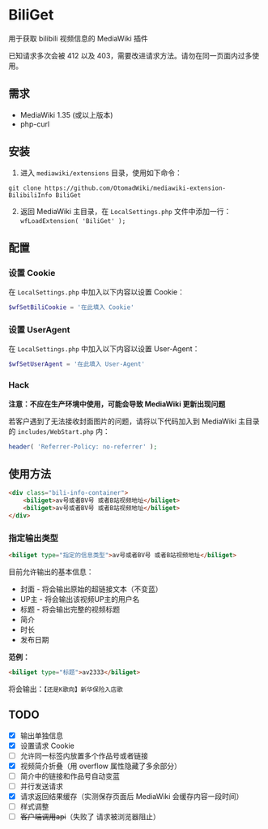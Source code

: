 # BiliGet
用于获取 bilibili 视频信息的 MediaWiki 插件

已知请求多次会被 412 以及 403，需要改进请求方法。请勿在同一页面内过多使用。

## 需求
* MediaWiki 1.35 (或以上版本)
* php-curl

## 安装
1. 进入 ```mediawiki/extensions``` 目录，使用如下命令：
```shell
git clone https://github.com/OtomadWiki/mediawiki-extension-BilibiliInfo BiliGet
```
2. 返回 MediaWiki 主目录，在 ```LocalSettings.php``` 文件中添加一行：<br />```wfLoadExtension( 'BiliGet' );```

## 配置
### 设置 Cookie
在 ```LocalSettings.php``` 中加入以下内容以设置 Cookie：
```PHP
$wfSetBiliCookie = '在此填入 Cookie'
```

### 设置 UserAgent
在 ```LocalSettings.php``` 中加入以下内容以设置 User-Agent：
```PHP
$wfSetUserAgent = '在此填入 User-Agent'
```

### Hack
**注意：不应在生产环境中使用，可能会导致 MediaWiki 更新出现问题**

若客户遇到了无法接收封面图片的问题，请将以下代码加入到 MediaWiki 主目录的 ```includes/WebStart.php``` 内：
```PHP
header( 'Referrer-Policy: no-referrer' );
```

## 使用方法
```HTML
<div class="bili-info-container">
	<biliget>av号或者BV号 或者B站视频地址</biliget>
	<biliget>av号或者BV号 或者B站视频地址</biliget>
</div>
```
<!--
正式用法：
\<biliget>
*av号或者BV号 或者B站视频地址*
*av号或者BV号 或者B站视频地址*
\</biliget>
-->

### 指定输出类型
```HTML
<biliget type="指定的信息类型">av号或者BV号 或者B站视频地址</biliget>
```
目前允许输出的基本信息：
* 封面 - 将会输出原始的超链接文本（不变蓝）
* UP主 - 将会输出该视频UP主的用户名
* 标题 - 将会输出完整的视频标题
* 简介
* 时长
* 发布日期

**范例：**
```HTML
<biliget type="标题">av2333</biliget>
```
将会输出：```【还是K歌向】新华保险入店歌```

## TODO
- [x] 输出单独信息
- [x] 设置请求 Cookie
- [ ] 允许同一标签内放置多个作品号或者链接
- [x] 视频简介折叠（用 overflow 属性隐藏了多余部分）
- [ ] 简介中的链接和作品号自动变蓝
- [ ] 并行发送请求
- [x] 请求返回结果缓存（实测保存页面后 MediaWiki 会缓存内容一段时间）
- [ ] 样式调整
- [ ] ~~客户端调用api~~（失败了 请求被浏览器阻止）
